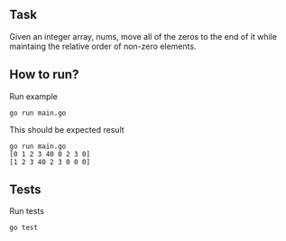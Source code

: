 ## Task
Given an integer array, nums, move all of the zeros to the end of it while maintaing the relative order of non-zero elements.


## How to run?

Run example
```
go run main.go
```

This should be expected result
```
go run main.go
[0 1 2 3 40 0 2 3 0]
[1 2 3 40 2 3 0 0 0]
```


## Tests

Run tests
```
go test
```



